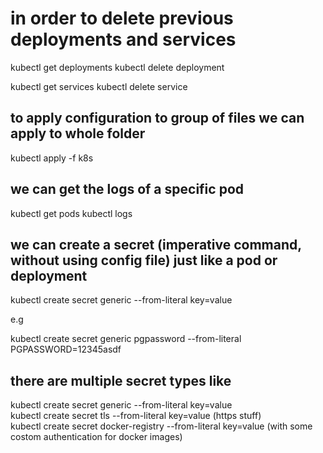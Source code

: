# in order to delete previous deployments and services

kubectl get deployments
kubectl delete deployment <name-of-the-deployment>

kubectl get services
kubectl delete service <name-of-the-service>

## to apply configuration to group of files we can apply to whole folder

kubectl apply -f k8s

## we can get the logs of a specific pod

kubectl get pods
kubectl logs <pod-name>

## we can create a secret (imperative command, without using config file) just like a pod or deployment

kubectl create secret generic <secret-name> --from-literal key=value

e.g

kubectl create secret generic pgpassword --from-literal PGPASSWORD=12345asdf

## there are multiple secret types like

kubectl create secret generic <secret-name> --from-literal key=value <br />
kubectl create secret tls <secret-name> --from-literal key=value (https stuff) <br />
kubectl create secret docker-registry <secret-name> --from-literal key=value (with some costom authentication for docker images)

